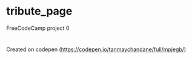 # tribute_page
FreeCodeCamp project 0
#
Created on codepen (https://codepen.io/tanmaychandane/full/mpjegb/)
